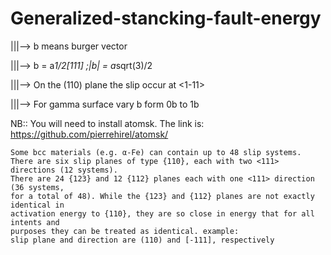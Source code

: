 # Generalized-stancking-fault-energy

|||--> b means burger vector

|||--> b = a*1/2[111] ;|b| = a*sqrt(3)/2

|||--> On the (110) plane the slip occur at <1-11> 

|||--> For gamma surface vary b form 0b to 1b

NB:: You will need to install atomsk. The link is:
https://github.com/pierrehirel/atomsk/

```
Some bcc materials (e.g. α-Fe) can contain up to 48 slip systems. 
There are six slip planes of type {110}, each with two <111> directions (12 systems). 
There are 24 {123} and 12 {112} planes each with one <111> direction (36 systems, 
for a total of 48). While the {123} and {112} planes are not exactly identical in 
activation energy to {110}, they are so close in energy that for all intents and 
purposes they can be treated as identical. example: 
slip plane and direction are (110) and [-111], respectively
```


